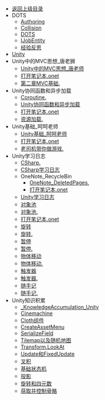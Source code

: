 - [返回上级目录](../_sidebar.md)
- DOTS
    - [Authoring](DOTS/Authoring.md)
    - [Collision](DOTS/Collision.md)
    - [DOTS](DOTS/DOTS.md)
    - [IJobEntity](DOTS/IJobEntity.md)
    - [经验反思](DOTS/经验反思.md)
- [Unity](Unity.md)
- Unity中的MVC思想_唐老狮
    - [Unity中的MVC思想_唐老师](Unity中的MVC思想_唐老狮/Unity中的MVC思想_唐老师.md)
    - [打开笔记本.onet](Unity中的MVC思想_唐老狮/打开笔记本.onetoc2)
    - [第二章MVC基础.](Unity中的MVC思想_唐老狮/第二章MVC基础.one)
- Unity协同函数和异步加载
    - [Coroutine.](Unity协同函数和异步加载/Coroutine.one)
    - [Unity协同函数和异步加载](Unity协同函数和异步加载/Unity协同函数和异步加载.md)
    - [打开笔记本.onet](Unity协同函数和异步加载/打开笔记本.onetoc2)
    - [资源加载.](Unity协同函数和异步加载/资源加载.one)
- Unity基础_呵呵老师
    - [Unity基础_呵呵老师](Unity基础_呵呵老师/Unity基础_呵呵老师.md)
    - [打开笔记本.onet](Unity基础_呵呵老师/打开笔记本.onetoc2)
    - [老司机带你做游戏.](Unity基础_呵呵老师/老司机带你做游戏.one)
- Unity学习日志
    - [CSharp.](Unity学习日志/CSharp.one)
    - [CSharp学习日志](Unity学习日志/CSharp学习日志.md)
    - OneNote_RecycleBin
        - [OneNote_DeletedPages.](Unity学习日志/OneNote_RecycleBin/OneNote_DeletedPages.one)
        - [打开笔记本.onet](Unity学习日志/OneNote_RecycleBin/打开笔记本.onetoc2)
    - [Unity学习日志](Unity学习日志/Unity学习日志.md)
    - [对象池](Unity学习日志/对象池.md)
    - [对象池.](Unity学习日志/对象池.one)
    - [打开笔记本.onet](Unity学习日志/打开笔记本.onetoc2)
    - [旋转](Unity学习日志/旋转.md)
    - [旋转.](Unity学习日志/旋转.one)
    - [暂停](Unity学习日志/暂停.md)
    - [暂停.](Unity学习日志/暂停.one)
    - [物体移动](Unity学习日志/物体移动.md)
    - [物体移动.](Unity学习日志/物体移动.one)
    - [触发器](Unity学习日志/触发器.md)
    - [触发器.](Unity学习日志/触发器.one)
    - [随手记](Unity学习日志/随手记.md)
    - [随手记.](Unity学习日志/随手记.one)
- Unity知识积累
    - [_KnowledgeAccumulation_Unity](Unity知识积累/_KnowledgeAccumulation_Unity.md)
    - [Cinemachine](Unity知识积累/Cinemachine.md)
    - [Cloth组件](Unity知识积累/Cloth组件.md)
    - [CreateAssetMenu](Unity知识积累/CreateAssetMenu.md)
    - [SerializeField](Unity知识积累/SerializeField.md)
    - [Tilemap以及随机地图](Unity知识积累/Tilemap以及随机地图.md)
    - [Transform.LookAt](Unity知识积累/Transform.LookAt.md)
    - [Update和FixedUpdate](Unity知识积累/Update和FixedUpdate.md)
    - [叉积](Unity知识积累/叉积.md)
    - [基础状态机](Unity知识积累/基础状态机.md)
    - [投影](Unity知识积累/投影.md)
    - [旋转和四元数](Unity知识积累/旋转和四元数.md)
    - [获取并控制骨骼](Unity知识积累/获取并控制骨骼.md)